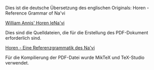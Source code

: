 Dies ist die deutsche Übersetzung des englischen Originals: Horen - Reference Grammar of Na'vi

[William Annis' Horen leNa'vi](https://github.com/horen-lenavi/Horen)

Dies sind die Quelldateien, die für die Erstellung des PDF-Dokument erforderlich sind.

[Horen - Eine Referenzgrammatik des Na'vi](https://files.learnnavi.org/docs/horen-lenavi_de.pdf)

Für die Kompilierung der PDF-Datei wurde MikTeX und TeX-Studio verwendet.